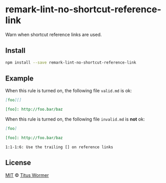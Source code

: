 <!--This file is generated-->

# remark-lint-no-shortcut-reference-link

Warn when shortcut reference links are used.

## Install

```sh
npm install --save remark-lint-no-shortcut-reference-link
```

## Example

When this rule is turned on, the following file
`valid.md` is ok:

```markdown
[foo][]

[foo]: http://foo.bar/baz
```

When this rule is turned on, the following file
`invalid.md` is **not** ok:

```markdown
[foo]

[foo]: http://foo.bar/baz
```

```text
1:1-1:6: Use the trailing [] on reference links
```

## License

[MIT](https://github.com/wooorm/remark-lint/blob/master/LICENSE) © [Titus Wormer](http://wooorm.com)
